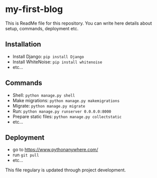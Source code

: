 # my-first-blog

This is ReadMe file for this repository. You can write here details about setup, commands, deployment etc.

## Installation

- Install Django: `pip install Django`
- Install WhiteNoise: `pip install whitenoise`
- etc...

## Commands

- Shell: `python manage.py shell`
- Make migrations: `python manage.py makemigrations`
- Migrate: `python manage.py migrate`
- Run: `python manage.py runserver 0.0.0.0:8000`
- Prepare static files: `python manage.py collectstatic`
- etc...

## Deployment

- go to https://www.pythonanywhere.com/
- run `git pull`
- etc...

This file regulary is updated through project development.
